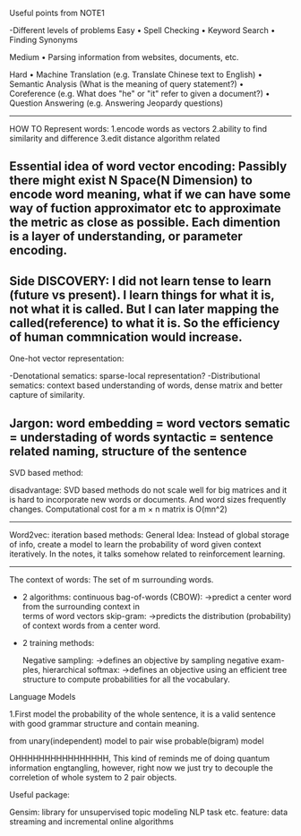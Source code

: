 Useful points from NOTE1


-Different levels of problems
Easy
• Spell Checking
• Keyword Search
• Finding Synonyms

Medium
• Parsing information from websites, documents, etc.

Hard
• Machine Translation (e.g. Translate Chinese text to English)
• Semantic Analysis (What is the meaning of query statement?)
• Coreference (e.g. What does "he" or "it" refer to given a document?)
• Question Answering (e.g. Answering Jeopardy questions)

-------------
HOW TO Represent words:
1.encode words as vectors 
2.ability to find similarity and difference
3.edit distance algorithm related

Essential idea of word vector encoding:
Passibly there might exist N Space(N Dimension) to encode word meaning, what if we can have some way of fuction approximator etc to approximate the metric as close as possible.
Each dimention is a layer of understanding, or parameter encoding.
-------------------------------
Side DISCOVERY:
I did not learn tense to learn (future vs present).
I learn things for what it is, not what it is called.
But I can later mapping the called(reference) to what it is.
So the efficiency of human commnication would increase.
---------------------------------
One-hot vector representation:

-Denotational sematics: sparse-local representation?
-Distributional sematics: context based understanding of words, dense matrix and better capture of similarity.

Jargon:
word embedding = word vectors
sematic = understading of words
syntactic = sentence related naming, structure of the sentence
-----------------
SVD based method:

disadvantage:
	SVD based methods do not scale well for big matrices and it is hard to incorporate new words or documents. And word sizes frequently changes.
	Computational cost for a m × n matrix is O(mn^2)

----------------------------------------------------------------------
Word2vec: iteration based methods:
  General Idea: 
    Instead of global storage of info, create a model to learn the probability of word given context iteratively.
  In the notes, it talks somehow related to reinforcement learning.


--------
The context of words:
   The set of m surrounding words.

- 2 algorithms: 
    continuous bag-of-words (CBOW):
      ->predict a center word from the surrounding context in\
 terms of word vectors
    skip-gram:
      ->predicts the distribution (probability) of context words from a center word.

- 2 training methods: 

    Negative sampling:
      ->defines an objective by sampling negative exam- ples,
    hierarchical softmax:
      ->defines an objective using an efficient tree structure to compute probabilities for all the vocabulary.

Language Models

1.First model the probability of the whole sentence, it is a valid sentence with good grammar structure and contain meaning.

from unary(independent) model to pair wise probable(bigram) model

OHHHHHHHHHHHHHHHH,
This kind of reminds me of doing quantum information engtangling, however, right now we just try to decouple the correletion of whole system to 2 pair objects.



Useful package:

Gensim: library for unsupervised topic modeling NLP task etc.
  feature: data streaming and incremental online algorithms